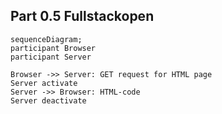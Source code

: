 ## Part 0.5 Fullstackopen

```mermaid
sequenceDiagram;
participant Browser
participant Server

Browser ->> Server: GET request for HTML page
Server activate
Server ->> Browser: HTML-code
Server deactivate


```

